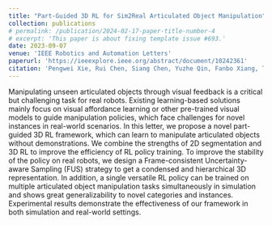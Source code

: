 ```yaml
---
title: "Part-Guided 3D RL for Sim2Real Articulated Object Manipulation"
collection: publications
# permalink: /publication/2024-02-17-paper-title-number-4
# excerpt: 'This paper is about fixing template issue #693.'
date: 2023-09-07
venue: 'IEEE Robotics and Automation Letters'
paperurl: 'https://ieeexplore.ieee.org/abstract/document/10242361'
citation: 'Pengwei Xie, Rui Chen, Siang Chen, Yuzhe Qin, Fanbo Xiang, Tianyu Sun, Jing Xu, Guijin Wang, Hao Su'
---
```


Manipulating unseen articulated objects through visual feedback is a critical but challenging task for real robots. Existing learning-based solutions mainly focus on visual affordance learning or other pre-trained visual models to guide manipulation policies, which face challenges for novel instances in real-world scenarios. In this letter, we propose a novel part-guided 3D RL framework, which can learn to manipulate articulated objects without demonstrations. We combine the strengths of 2D segmentation and 3D RL to improve the efficiency of RL policy training. To improve the stability of the policy on real robots, we design a Frame-consistent Uncertainty-aware Sampling (FUS) strategy to get a condensed and hierarchical 3D representation. In addition, a single versatile RL policy can be trained on multiple articulated object manipulation tasks simultaneously in simulation and shows great generalizability to novel categories and instances. Experimental results demonstrate the effectiveness of our framework in both simulation and real-world settings.
